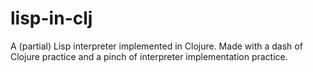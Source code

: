 # lisp-in-clj

A (partial) Lisp interpreter implemented in Clojure. Made with a dash of Clojure practice and a pinch of interpreter implementation practice.
